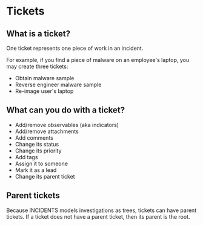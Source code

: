 # Tickets

## What is a ticket?

One ticket represents one piece of work in an incident.

For example, if you find a piece of malware on an employee's laptop, you may create three tickets:

- Obtain malware sample
- Reverse engineer malware sample
- Re-image user's laptop

## What can you do with a ticket?

- Add/remove observables (aka indicators)
- Add/remove attachments
- Add comments
- Change its status
- Change its priority
- Add tags
- Assign it to someone
- Mark it as a lead
- Change its parent ticket

## Parent tickets

Because INCIDENTS models investigations as trees, tickets can have parent tickets. If a ticket does
not have a parent ticket, then its parent is the root.
